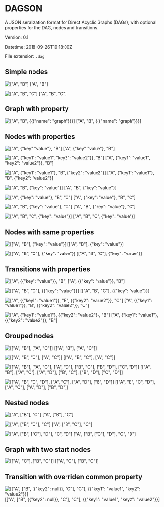 # DAGSON
A JSON seralization format for Direct Acyclic Graphs (DAGs), with optional properties for the DAG, nodes and transitions.

Version: 0.1

Datetime: 2018-09-26T19:18:00Z

File extension: `.dag`

## Simple nodes

![["A", "B"]](imgs/1.png)
["A", "B"]

![["A", "B", "C"]](imgs/2.png)
["A", "B", "C"]

## Graph with property

![["A", "B", {{{"name": "graph"}}}]](imgs/3.png)
["A", "B", {{{"name": "graph"}}}]

## Nodes with properties

![["A", {"key" "value"}, "B"]](imgs/4.png)
["A", {"key" "value"}, "B"]

![["A", {"key1": "value1", "key2": "value2"}}, "B"]](imgs/5.png)
["A", {"key1": "value1", "key2": "value2"}}, "B"]

![["A", {"key1": "value1"}, "B", {"key2": "value2"}]](imgs/6.png)
["A", {"key1": "value1"}, "B", {"key2": "value2"}]

![["A", "B", {"key": "value"}]](imgs/7.png)
["A", "B", {"key": "value"}]

![["A", {"key": "value"}, "B", "C"]](imgs/8.png)
["A", {"key": "value"}, "B", "C"]

![["A", "B", {"key": "value"}, "C"]](imgs/9.png)
["A", "B", {"key": "value"}, "C"]

![["A", "B", "C", {"key": "value"}]](imgs/10.png)
["A", "B", "C", {"key": "value"}]

## Nodes with same properties

![[["A", "B"], {"key": "value"}]](imgs/11.png)
[["A", "B"], {"key": "value"}]

![[["A", "B", "C"], {"key": "value"}]](imgs/12.png)
[["A", "B", "C"], {"key": "value"}]

## Transitions with properties

![["A", {{"key": "value"}}, "B"]](imgs/13.png)
["A", {{"key": "value"}}, "B"]

![[["A", "B", "C"], {{"key": "value"}}]](imgs/14.png)
[["A", "B", "C"], {{"key": "value"}}]

![["A", {{"key1": "value1"}}, "B", {{"key2": "value2"}}, "C"]](imgs/15.png)
["A", {{"key1": "value1"}}, "B", {{"key2": "value2"}}, "C"]

![["A", {"key1": "value1"}, {{"key2": "value2"}}, "B"]](imgs/16.png)
["A", {"key1": "value1"}, {{"key2": "value2"}}, "B"]

## Grouped nodes

![[["A", "B"], ["A", "C"]]](imgs/17.png)
[["A", "B"], ["A", "C"]]

![[["A", "B", "C"], ["A", "C"]]](imgs/18.png)
[["A", "B", "C"], ["A", "C"]]

![[["A", "B"], ["A", "C"], ["A", "D"], ["B", "C"], ["B", "D"], ["C", "D"]]](imgs/19.png)
[["A", "B"], ["A", "C"], ["A", "D"], ["B", "C"], ["B", "D"], ["C", "D"]]

![[["A", "B", "C", "D"], ["A", "C"], ["A", "D"], ["B", "D"]]](imgs/20.png)
[["A", "B", "C", "D"], ["A", "C"], ["A", "D"], ["B", "D"]]

## Nested nodes

![["A", ["B"], "C"]](imgs/21.png)
["A", ["B"], "C"]

![["A", ["B", "C"], "C"]](imgs/22.png)
["A", ["B", "C"], "C"]

![["A", ["B", ["C"], "D"], "C", "D"]](imgs/23.png)
["A", ["B", ["C"], "D"], "C", "D"]

## Graph with two start nodes

![[["A", "C"], ["B", "C"]]](imgs/24.png)
[["A", "C"], ["B", "C"]]

## Transition with overriden common property

![[["A", ["B", {{"key2": null}}, "C"], "C"], {{"key1": "value1", "key2": "value2"}}]](imgs/25.png)
[["A", ["B", {{"key2": null}}, "C"], "C"], {{"key1": "value1", "key2": "value2"}}]
